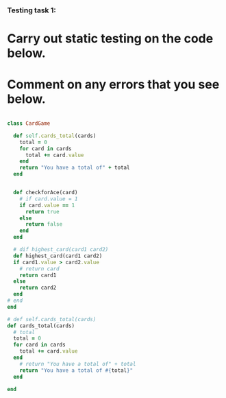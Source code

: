 ### Testing task 1:

# Carry out static testing on the code below.
# Comment on any errors that you see below.
```ruby

class CardGame

  def self.cards_total(cards)
    total = 0
    for card in cards
      total += card.value
    end
    return "You have a total of" + total
  end


  def checkforAce(card)
    # if card.value = 1
    if card.value == 1
      return true
    else
      return false
    end
  end

  # dif highest_card(card1 card2)
  def highest_card(card1 card2)
  if card1.value > card2.value
    # return card
    return card1
  else
    return card2
  end
# end
end

# def self.cards_total(cards)
def cards_total(cards)
  # total
  total = 0
  for card in cards
    total += card.value
  end
    # return "You have a total of" + total
    return "You have a total of #{total}"
  end

end
```
